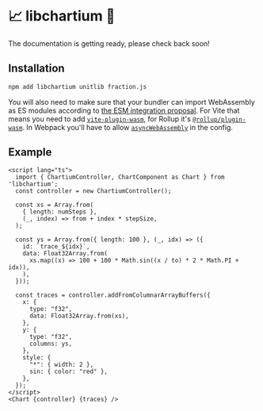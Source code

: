 # 📈 libchartium 🚀

The documentation is getting ready, please check back soon!

## Installation
```sh
npm add libchartium unitlib fraction.js
```
You will also need to make sure that your bundler can import WebAssembly as ES modules according to [the ESM integration proposal](https://github.com/WebAssembly/esm-integration). For Vite that means you need to add [`vite-plugin-wasm`](https://github.com/Menci/vite-plugin-wasm#readme), for Rollup it's [`@rollup/plugin-wasm`](https://github.com/rollup/plugins/tree/master/packages/wasm). In Webpack you'll have to allow [`asyncWebAssembly`](https://webpack.js.org/configuration/experiments/) in the config.

## Example

```svelte
<script lang="ts">
  import { ChartiumController, ChartComponent as Chart } from 'libchartium';
  const controller = new ChartiumController();

  const xs = Array.from(
    { length: numSteps },
    (_, index) => from + index * stepSize,
  );

  const ys = Array.from({ length: 100 }, (_, idx) => ({
    id: `trace_${idx}`,
    data: Float32Array.from(
      xs.map((x) => 100 + 100 * Math.sin((x / to) * 2 * Math.PI + idx)),
    ),
  }));

  const traces = controller.addFromColumnarArrayBuffers({
    x: {
      type: "f32",
      data: Float32Array.from(xs),
    },
    y: {
      type: "f32",
      columns: ys,
    },
    style: {
      "*": { width: 2 },
      sin: { color: "red" },
    },
  });
</script>
<Chart {controller} {traces} />
```
